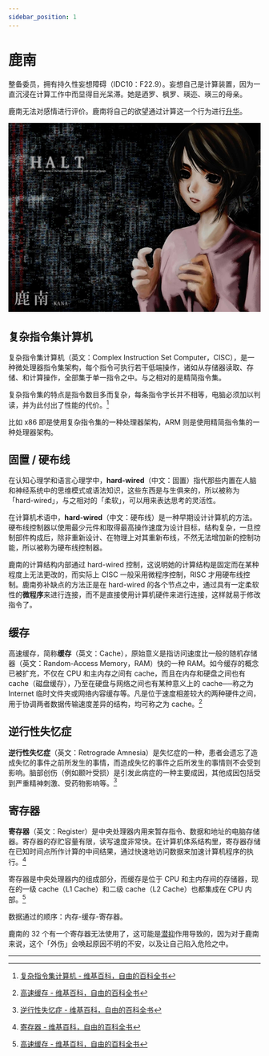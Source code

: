 ```yaml
---
sidebar_position: 1
---
```


# 鹿南

整备委员，拥有持久性妄想障碍（IDC10：F22.9）。妄想自己是计算装置，因为一直沉浸在计算工作中而显得目光呆滞。她是迺罗、枫罗、瑛迩、瑛三的母亲。

鹿南无法对感情进行评价。鹿南将自己的欲望通过计算这一个行为进行[升华](/kyojintachi/docs/离开的人们2/精神病十种/有濑#升华)。

![kana](../images/thumb_kana.jpg)

## 复杂指令集计算机

复杂指令集计算机（英文：Complex Instruction Set Computer，CISC），是一种微处理器指令集架构，每个指令可执行若干低端操作，诸如从存储器读取、存储、和计算操作，全部集于单一指令之中。与之相对的是精简指令集。

复杂指令集的特点是指令数目多而复杂，每条指令字长并不相等，电脑必须加以判读，并为此付出了性能的代价。[^1]

比如 x86 即是使用复杂指令集的一种处理器架构，ARM 则是使用精简指令集的一种处理器架构。

## 固置 / 硬布线

在认知心理学和语言心理学中，**hard-wired**（中文：固置）指代那些内置在人脑和神经系统中的思维模式或语法知识，这些东西是与生俱来的，所以被称为「hard-wired」，与之相对的「柔软」，可以用来表达思考的灵活性。

在计算机术语中，**hard-wired**（中文：硬布线）是一种早期设计计算机的方法。硬布线控制器以使用最少元件和取得最高操作速度为设计目标，结构复杂，一旦控制部件构成后，除非重新设计、在物理上对其重新布线，不然无法增加新的控制功能，所以被称为硬布线控制器。

鹿南的计算结构内部通过 hard-wired 控制，这说明她的计算结构是固定而在某种程度上无法更改的，而实际上 CISC 一般采用微程序控制，RISC 才用硬布线控制。鹿南弥补缺点的方法正是在 hard-wired 的各个节点之中，通过具有一定柔软性的**微程序**来进行连接，而不是直接使用计算机硬件来进行连接，这样就易于修改指令了。

## 缓存

高速缓存，简称**缓存**（英文：Cache），原始意义是指访问速度比一般的随机存储器（英文：Random-Access Memory，RAM）快的一种 RAM。如今缓存的概念已被扩充，不仅在 CPU 和主内存之间有 cache，而且在内存和硬盘之间也有 cache（磁盘缓存），乃至在硬盘与网络之间也有某种意义上的 cache──称之为 Internet 临时文件夹或网络内容缓存等。凡是位于速度相差较大的两种硬件之间，用于协调两者数据传输速度差异的结构，均可称之为 cache。[^2]

## 逆行性失忆症

**逆行性失忆症**（英文：Retrograde Amnesia）是失忆症的一种，患者会遗忘了造成失忆的事件之前所发生的事情，而造成失忆的事件之后所发生的事情则不会受到影响。脑部创伤（例如颞叶受损）是引发此病症的一种主要成因，其他成因包括受到严重精神刺激、受药物影响等。[^3]

## 寄存器

**寄存器**（英文：Register）是中央处理器内用来暂存指令、数据和地址的电脑存储器。寄存器的存贮容量有限，读写速度非常快。在计算机体系结构里，寄存器存储在已知时间点所作计算的中间结果，通过快速地访问数据来加速计算机程序的执行。[^4]

寄存器是中央处理器内的组成部分，而缓存是位于 CPU 和主内存间的存储器，现在的一级 cache（L1 Cache）和二级 cache（L2 Cache）也都集成在 CPU 内部。[^2]

数据通过的顺序：内存-缓存-寄存器。

鹿南的 32 个有一个寄存器无法使用了，这可能是[潜抑](/kyojintachi/docs/离开的人们2/精神病十种/有濑#压制潜抑)作用导致的，因为对于鹿南来说，这个「外伤」会唤起原因不明的不安，以及让自己陷入危险之中。

---

[^1]: [复杂指令集计算机 - 维基百科，自由的百科全书](https://zh.wikipedia.org/wiki/%E8%A4%87%E9%9B%9C%E6%8C%87%E4%BB%A4%E9%9B%86%E9%9B%BB%E8%85%A6)
[^2]: [高速缓存 - 维基百科，自由的百科全书](https://zh.wikipedia.org/wiki/%E7%BC%93%E5%AD%98)
[^3]: [逆行性失忆症 - 维基百科，自由的百科全书](https://zh.wikipedia.org/wiki/%E9%80%86%E8%A1%8C%E6%80%A7%E5%A4%B1%E6%86%B6%E7%97%87)
[^4]: [寄存器 - 维基百科，自由的百科全书](https://zh.wikipedia.org/wiki/%E5%AF%84%E5%AD%98%E5%99%A8)
